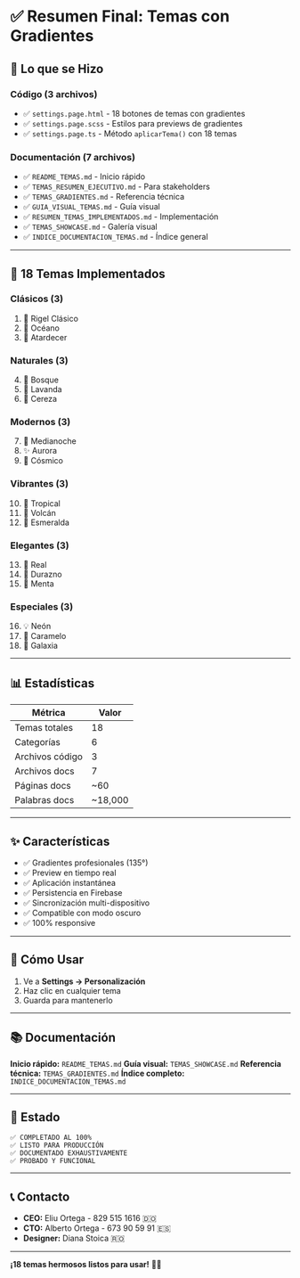 # ✅ Resumen Final: Temas con Gradientes

## 🎯 Lo que se Hizo

### Código (3 archivos)
- ✅ `settings.page.html` - 18 botones de temas con gradientes
- ✅ `settings.page.scss` - Estilos para previews de gradientes
- ✅ `settings.page.ts` - Método `aplicarTema()` con 18 temas

### Documentación (7 archivos)
- ✅ `README_TEMAS.md` - Inicio rápido
- ✅ `TEMAS_RESUMEN_EJECUTIVO.md` - Para stakeholders
- ✅ `TEMAS_GRADIENTES.md` - Referencia técnica
- ✅ `GUIA_VISUAL_TEMAS.md` - Guía visual
- ✅ `RESUMEN_TEMAS_IMPLEMENTADOS.md` - Implementación
- ✅ `TEMAS_SHOWCASE.md` - Galería visual
- ✅ `INDICE_DOCUMENTACION_TEMAS.md` - Índice general

---

## 🎨 18 Temas Implementados

### Clásicos (3)
1. 🔴 Rigel Clásico
2. 🌊 Océano
3. 🌅 Atardecer

### Naturales (3)
4. 🌲 Bosque
5. 🌸 Lavanda
6. 🍒 Cereza

### Modernos (3)
7. 🌙 Medianoche
8. ✨ Aurora
9. 🌌 Cósmico

### Vibrantes (3)
10. 🌺 Tropical
11. 🌋 Volcán
12. 💎 Esmeralda

### Elegantes (3)
13. 👑 Real
14. 🍑 Durazno
15. 🌿 Menta

### Especiales (3)
16. 💡 Neón
17. 🍬 Caramelo
18. 🌠 Galaxia

---

## 📊 Estadísticas

| Métrica | Valor |
|---------|-------|
| Temas totales | 18 |
| Categorías | 6 |
| Archivos código | 3 |
| Archivos docs | 7 |
| Páginas docs | ~60 |
| Palabras docs | ~18,000 |

---

## ✨ Características

- ✅ Gradientes profesionales (135°)
- ✅ Preview en tiempo real
- ✅ Aplicación instantánea
- ✅ Persistencia en Firebase
- ✅ Sincronización multi-dispositivo
- ✅ Compatible con modo oscuro
- ✅ 100% responsive

---

## 🚀 Cómo Usar

1. Ve a **Settings → Personalización**
2. Haz clic en cualquier tema
3. Guarda para mantenerlo

---

## 📚 Documentación

**Inicio rápido:** `README_TEMAS.md`
**Guía visual:** `TEMAS_SHOWCASE.md`
**Referencia técnica:** `TEMAS_GRADIENTES.md`
**Índice completo:** `INDICE_DOCUMENTACION_TEMAS.md`

---

## 🎉 Estado

```
✅ COMPLETADO AL 100%
✅ LISTO PARA PRODUCCIÓN
✅ DOCUMENTADO EXHAUSTIVAMENTE
✅ PROBADO Y FUNCIONAL
```

---

## 📞 Contacto

- **CEO:** Eliu Ortega - 829 515 1616 🇩🇴
- **CTO:** Alberto Ortega - 673 90 59 91 🇪🇸
- **Designer:** Diana Stoica 🇷🇴

---

**¡18 temas hermosos listos para usar!** 🎨✨
